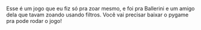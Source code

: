 Esse é um jogo que eu fiz só pra zoar mesmo, e foi pra Ballerini e um amigo dela que tavam zoando usando filtros.
Você vai precisar baixar o pygame pra pode rodar o jogo!